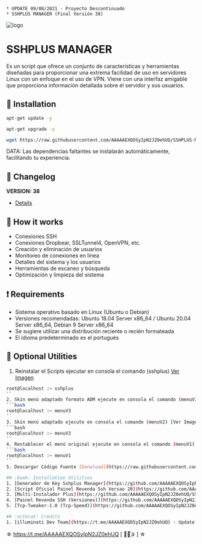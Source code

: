 ﻿```
* UPDATE 09/08/2021 - Proyecto Descontinuado
* SSHPLUS MANAGER (Final Versión 38)
```
![logo](https://github.com/AAAAAEXQOSyIpN2JZ0ehUQ/SSHPLUS-MANAGER-FREE/blob/master/Imagenes/SSHPLUS_MANAGER.png)

# SSHPLUS MANAGER
Es un script que ofrece un conjunto de características y herramientas diseñadas para 
proporcionar una extrema facilidad de uso en servidores Linux con un enfoque en el uso de 
VPN. Viene con una interfaz amigable que proporciona información detallada sobre el servidor y 
sus usuarios.

## :book: Installation
```bash
apt-get update -y
```
```bash
apt-get upgrade -y
```
```bash
wget https://raw.githubusercontent.com/AAAAAEXQOSyIpN2JZ0ehUQ/SSHPLUS-MANAGER-FREE/master/Plus && chmod +x Plus* && ./Plus*
```
DATA: Las dependencias faltantes se instalarán automáticamente, facilitando tu experiencia.

## :scroll: Changelog
**VERSION: 38**
* [Details](https://raw.githubusercontent.com/AAAAAEXQOSyIpN2JZ0ehUQ/SSHPLUS-MANAGER-FREE/master/versao)

## :book: How it works
* Conexiones SSH
* Conexiones Dropbear, SSLTunnel4, OpenVPN, etc.
* Creación y eliminación de usuarios
* Monitoreo de conexiones en línea
* Detalles del sistema y los usuarios
* Herramientas de escaneo y búsqueda
* Optimización y limpieza del sistema

## :heavy_exclamation_mark: Requirements
* Sistema operativo basado en Linux (Ubuntu o Debian)
* Versiones recomendadas: Ubuntu 18.04 Server x86_64 / Ubuntu 20.04 Server x86_64, Debian 9 Server x86_64
* Se sugiere utilizar una distribución reciente o recién formateada
* El idioma predeterminado es el portugués

## :book: Optional Utilities
1. Reinstalar el Scripts ejecutar en consola el comando (sshplus) [Ver Imagen](https://github.com/AAAAAEXQOSyIpN2JZ0ehUQ/SSHPLUS-MANAGER-FREE/blob/master/Imagenes/Reinstall_SSHPlus-Manager.png)
```bash
root@localhost :~ sshplus
``
2. Skin menú adaptado formato ADM ejecute en consola el comando (menuV3) [Ver Imagen](https://github.com/AAAAAEXQOSyIpN2JZ0ehUQ/SSHPLUS-MANAGER-FREE/blob/master/Imagenes/Update_menuV3.png)
```bash
root@localhost :~ menuV3
``
3. Skin menú adaptado ejecute en consola el comando (menuV2) [Ver Imagen](https://github.com/AAAAAEXQOSyIpN2JZ0ehUQ/SSHPLUS-MANAGER-FREE/blob/master/Imagenes/Update_menuV2.png)
```bash
root@localhost :~ menuV3
``
4. Restablecer el menú original ejecute en consola el comando (menuV1) [Ver Imagen](https://github.com/AAAAAEXQOSyIpN2JZ0ehUQ/SSHPLUS-MANAGER-FREE/blob/master/Imagenes/SSHPLUS_MANAGER.png)
```bash
root@localhost :~ menuV1
``
5. Descargar Código Fuente [Donwload](https://raw.githubusercontent.com/AAAAAEXQOSyIpN2JZ0ehUQ/SSHPLUS-MANAGER-FREE/master/Install/Source-Code-SSHPlus.zip)

## :book: Installation Utilities
1. [Generador de Key Sshplus Manager](https://github.com/AAAAAEXQOSyIpN2JZ0ehUQ/SSHPLUS-MANAGER-FREE/tree/master/Install/Generador)
2. [Script Oficial Painel Revenda Ssh Versao 20](https://github.com/AAAAAEXQOSyIpN2JZ0ehUQ/SSHPLUS-MANAGER-FREE/tree/master/Install/Panel_v20)
3. [Multi-Instalador Plus](https://github.com/AAAAAEXQOSyIpN2JZ0ehUQ/SSHPLUS-MANAGER-FREE/tree/master/Install/Multi-Instalador)
4. [Painel Revenda SSH (Versiones)](https://github.com/AAAAAEXQOSyIpN2JZ0ehUQ/SSHPLUS-MANAGER-FREE/tree/master/Install/Panel_Web)
5. [Tcp-Tweaker-1.0 (Tcp-Speed)](https://github.com/AAAAAEXQOSyIpN2JZ0ehUQ/SSHPLUS-MANAGER-FREE/tree/master/Install/TCP-Speed)

## :octocat: Credits
1. [illuminati Dev Team](https://t.me/AAAAAEXQOSyIpN2JZ0ehUQ) - Update Version 
```
☆ https://t.me/AAAAAEXQOSyIpN2JZ0ehUQ [  ⃘⃤꙰✰ ] ☆
```
